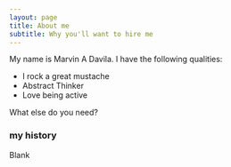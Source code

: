 ```yaml
---
layout: page
title: About me
subtitle: Why you'll want to hire me
---
```


My name is Marvin A Davila. I have the following qualities:

- I rock a great mustache
- Abstract Thinker 
- Love being active

What else do you need?

### my history

Blank
